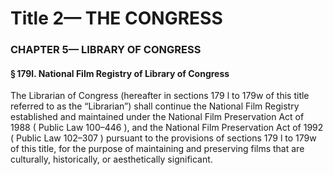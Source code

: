 
# Title 2— THE CONGRESS
### CHAPTER 5— LIBRARY OF CONGRESS
#### § 179l. National Film Registry of Library of Congress

The Librarian of Congress (hereafter in sections 179 l to 179w of this title referred to as the “Librarian”) shall continue the National Film Registry established and maintained under the National Film Preservation Act of 1988 ( Public Law 100–446 ), and the National Film Preservation Act of 1992 ( Public Law 102–307 ) pursuant to the provisions of sections 179 l to 179w of this title, for the purpose of maintaining and preserving films that are culturally, historically, or aesthetically significant.

